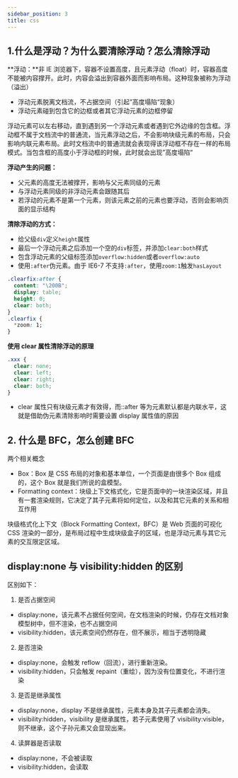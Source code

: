 ```yaml
---
sidebar_position: 3
title: css
---
```


## 1.什么是浮动？为什么要清除浮动？怎么清除浮动

**浮动：**非 IE 浏览器下，容器不设置高度，且元素浮动（float）时，容器高度不能被内容撑开。此时，内容会溢出到容器外面而影响布局。这种现象被称为浮动（溢出）

- 浮动元素脱离文档流，不占据空间（引起”高度塌陷“现象）
- 浮动元素碰到包含它的边框或者其它浮动元素的边框停留

浮动元素可以左右移动，直到遇到另一个浮动元素或者遇到它外边缘的包含框。浮动框不属于文档流中的普通流，当元素浮动之后，不会影响块级元素的布局，只会影响内联元素布局。此时文档流中的普通流就会表现得该浮动框不存在一样的布局模式。当包含框的高度小于浮动框的时候，此时就会出现”高度塌陷“

**浮动产生的问题：**

- 父元素的高度无法被撑开，影响与父元素同级的元素
- 与浮动元素同级的非浮动元素会跟随其后
- 若浮动的元素不是第一个元素，则该元素之前的元素也要浮动，否则会影响页面的显示结构

**清除浮动的方式：**

- 给父级`div`定义`height`属性
- 最后一个浮动元素之后添加一个空的`div`标签，并添加`clear:both`样式
- 包含浮动元素的父级标签添加`overflow:hidden`或者`overflow:auto`
- 使用`:after`伪元素。由于 IE6-7 不支持`:after`，使用`zoom:1`触发`hasLayout`

```css
.clearfix:after {
  content: "\200B";
  display: table;
  height: 0;
  clear: both;
}
.clearfix {
  *zoom: 1;
}
```

**使用 clear 属性清除浮动的原理**

```css
.xxx {
  clear: none;
  clear: left;
  clear: right;
  clear: both;
}
```

- clear 属性只有块级元素才有效得，而::after 等为元素默认都是内联水平，这就是借助伪元素清除影响时需要设置 display 属性值的原因

## 2. 什么是 BFC，怎么创建 BFC

两个相关概念

- Box：Box 是 CSS 布局的对象和基本单位，一个页面是由很多个 Box 组成的，这个 Box 就是我们所说的盒模型。
- Formatting context：块级上下文格式化，它是页面中的一块渲染区域，并且有一套渲染规则，它决定了其子元素将如何定位，以及和其它元素的关系和相互作用

块级格式化上下文（Block Formatting Context，BFC）是 Web 页面的可视化 CSS 渲染的一部分，是布局过程中生成块级盒子的区域，也是浮动元素与其它元素的交互限定区域。

## display:none 与 visibility:hidden 的区别

区别如下：

1. 是否占据空间

- display:none，该元素不占据任何空间，在文档渲染的时候，仍存在文档对象模型树中，但不渲染，也不占据空间
- visibility:hidden，该元素空间仍然存在，但不展示，相当于透明隐藏

2. 是否渲染

- display:none，会触发 reflow（回流），进行重新渲染。
- visibility:hidden，只会触发 repaint（重绘），因为没有位置变化，不进行渲染

3. 是否是继承属性

- display:none，display 不是继承属性，元素本身及其子元素都会消失。
- visibility:hidden，visibility 是继承属性，若子元素使用了 visibility:visible，则不继承，这个子孙元素又会显现出来。

4. 读屏器是否读取

- display:none，不会被读取
- visibility:hidden，会读取

